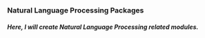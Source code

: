 ### **Natural Language Processing Packages**
###### **Here, I will create Natural Language Processing related modules.**